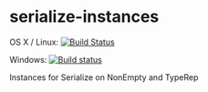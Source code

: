 # serialize-instances

OS X / Linux: [![Build Status](https://travis-ci.org/unitb/serialize-instances.svg?branch=master)](https://travis-ci.org/unitb/serialize-instances)

Windows: [![Build status](https://ci.appveyor.com/api/projects/status/0tsre2v8tacb1hyf?svg=true)](https://ci.appveyor.com/project/cipher1024/serialize-instances)

Instances for Serialize on NonEmpty and TypeRep
